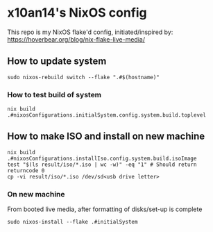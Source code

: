 # x10an14's NixOS config

This repo is my NixOS flake'd config, initiated/inspired by: https://hoverbear.org/blog/nix-flake-live-media/

## How to update system
```
sudo nixos-rebuild switch --flake ".#$(hostname)"
```
### How to test build of system
```
nix build .#nixosConfigurations.initialSystem.config.system.build.toplevel
```

## How to make ISO and install on new machine
```
nix build .#nixosConfigurations.installIso.config.system.build.isoImage
test "$(ls result/iso/*.iso | wc -w)" -eq "1" # Should return returncode 0
cp -vi result/iso/*.iso /dev/sd<usb drive letter>
```

### On new machine
From booted live media, after formatting of disks/set-up is complete
```
sudo nixos-install --flake .#initialSystem
```

